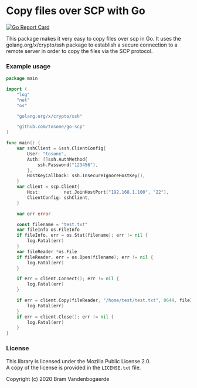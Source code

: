 Copy files over SCP with Go
=============================

[![Go Report Card](https://goreportcard.com/badge/github.com/tosone/scp)](https://goreportcard.com/report/github.com/tosone/scp)

This package makes it very easy to copy files over scp in Go.
It uses the golang.org/x/crypto/ssh package to establish a secure connection to a remote server in order to copy the files via the SCP protocol.

### Example usage

```go
package main

import (
	"log"
	"net"
	"os"

	"golang.org/x/crypto/ssh"

	"github.com/tosone/go-scp"
)

func main() {
	var sshClient = &ssh.ClientConfig{
		User: "tosone",
		Auth: []ssh.AuthMethod{
			ssh.Password("123456"),
		},
		HostKeyCallback: ssh.InsecureIgnoreHostKey(),
	}
	var client = scp.Client{
		Host:         net.JoinHostPort("192.168.1.100", "22"),
		ClientConfig: sshClient,
	}

	var err error

	const filename = "test.txt"
	var fileInfo os.FileInfo
	if fileInfo, err = os.Stat(filename); err != nil {
		log.Fatal(err)
	}
	var fileReader *os.File
	if fileReader, err = os.Open(filename); err != nil {
		log.Fatal(err)
	}

	if err = client.Connect(); err != nil {
		log.Fatal(err)
	}

	if err = client.Copy(fileReader, "/home/test/test.txt", 0644, fileInfo.Size()); err != nil {
		log.Fatal(err)
	}
	if err = client.Close(); err != nil {
		log.Fatal(err)
	}
}
```

### License

This library is licensed under the Mozilla Public License 2.0.    
A copy of the license is provided in the `LICENSE.txt` file.

Copyright (c) 2020 Bram Vandenbogaerde
